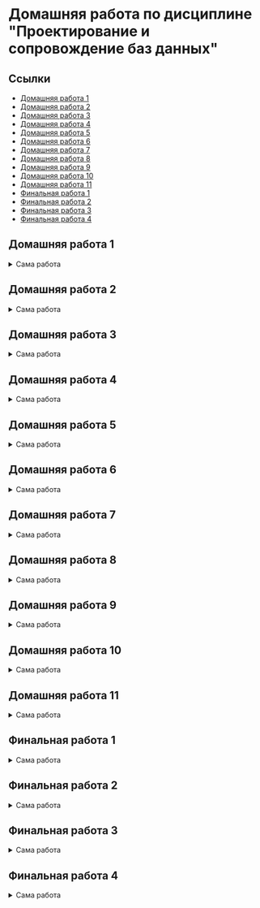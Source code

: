 # Домашняя работа по дисциплине "Проектирование и сопровождение баз данных"

## Ссылки

- [Домашняя работа 1](#домашняя-работа-1)
- [Домашняя работа 2](#домашняя-работа-2)
- [Домашняя работа 3](#домашняя-работа-3)
- [Домашняя работа 4](#домашняя-работа-4)
- [Домашняя работа 5](#домашняя-работа-5)
- [Домашняя работа 6](#домашняя-работа-6)
- [Домашняя работа 7](#домашняя-работа-7)
- [Домашняя работа 8](#домашняя-работа-8)
- [Домашняя работа 9](#домашняя-работа-9)
- [Домашняя работа 10](#домашняя-работа-10)
- [Домашняя работа 11](#домашняя-работа-11)
- [Финальная работа 1](#финальная-работа-1)
- [Финальная работа 2](#финальная-работа-2)
- [Финальная работа 3](#финальная-работа-3)
- [Финальная работа 4](#финальная-работа-4)

## Домашняя работа 1

<details>
<summary>Сама работа</summary>

---

### Задание

Подумать над выбором предметной области для выполнения финальной (экзаменационной) работы.
Выбирайте предметную область, которая вам интересна
и в которой вы разбираетесь или хотите разобраться.

Сделать краткое описание выбранной предметной области (1-2 страницы).
Если описание получится более объемным, не беда.
Ведь это описание затем войдет в финальный отчет.

Попытаться сформулировать требования к будущей базе данных.

### Работа

#### Цель работы

Описать словесно выбранную предметную область для курсовой работы – "Менеджер паролей".

#### Описание предметной области

В настоящее время весь документооборот перемещается в электронный вид.
Требуется хранить различные документы, данные и поддерживать их связность.
Например, необходимо хранить учебное расписание,
обеспечить её связность с учебными группами,
преподавателями и аудиториями,
чтобы можно было в любой момент создать расписание учебных групп, преподавателей и аудиторий.
Это и является основной целью и задачей выбранной предметной области.

Можно хранить расписание в слабо структурированном виде в формате JSON,
но тогда не получится просто извлекать расписание конкретной группы, преподавателя или аудитории,
придётся для этого писать дополнительный ненужный код.
Такую задачу можно положить на реляционную базу данных при правильном проектирований связей таблиц.

При посещении веб-страницы расписания группы пользователь выбирает номер группы и номер недели.
База данных должна, соответственно, предоставить набор предметов на выбранную неделю по выбранной группе,
включить информацию о месте проведения занятий, ФИО преподавателя, который будет вести их.

При посещении веб-страницы расписания преподавателя
пользователь выбирает ФИО преподавателя и номер недели.
База данных должна, соответственно предоставить набор предметов на выбранную неделю по выбранному ФИО,
включить информацию о месте проведения занятий, номер групп, для которых занятие проводится.

[Наверх](#ссылки)

---

</details>

## Домашняя работа 2

<details>
<summary>Сама работа</summary>

---

### Задание

Глава 3 (упражнения 1-4)

### Работа

#### Упражнение 1

Выполним запрос:

```sql
demo=# insert into aircrafts values ('SU9', 'Sukhoi SUperJet-100', 300);
ERROR:  0A000: cannot insert into column "model" of view "aircrafts"
DETAIL:  View columns that are not columns of their base relation are not updatable.
```

Ошибка нам говорит о том, что
колонки, не являющимися базовыми колонками своего отношения не могут обновляться через представление.

Посмотрим, какие колонки не являются базовыми для отношения:

```sql
demo=# \d+ aircrafts
                                       View "bookings.aircrafts"
    Column     |     Type     | Collation | Nullable | Default | Storage  |         Description
---------------+--------------+-----------+----------+---------+----------+-----------------------------
 aircraft_code | character(3) |           |          |         | extended | Aircraft code, IATA
 model         | text         |           |          |         | extended | Aircraft model
 range         | integer      |           |          |         | plain    | Maximal flying distance, km
View definition:
 SELECT ml.aircraft_code,
    ml.model ->> lang() AS model,
    ml.range
   FROM aircrafts_data ml;
```

Такой колонкой является `model`, соответственно.

#### Упражнение 2

Пример запроса:

```sql
demo=# select * from aircrafts order by range desc;
 aircraft_code |        model        | range
---------------+---------------------+-------
 773           | Боинг 777-300       | 11100
 763           | Боинг 767-300       |  7900
 319           | Аэробус A319-100    |  6700
 320           | Аэробус A320-200    |  5700
 321           | Аэробус A321-200    |  5600
 733           | Боинг 737-300       |  4200
 SU9           | Сухой Суперджет-100 |  3000
 CR2           | Бомбардье CRJ-200   |  2700
 CN1           | Сессна 208 Караван  |  1200
(9 rows)
```

#### Упражнение 3

Пример такого запроса:

```sql
demo=# update aircrafts set range = range * 2 where model ~ 'Сухой Суперджет*';
UPDATE 1
```

#### Упражнение 4

Пример такого запроса:

```sql
demo=# delete from aircrafts where model = 'ЭТО НЕ САМОЛЁТ';
DELETE 0
```

[Наверх](#ссылки)

---

</details>

## Домашняя работа 3

<details>
<summary>Сама работа</summary>

---

### Задание

Глава 4 (упражнения 2, 4, 8, 12, 15, 21, 30, 33, 35)

### Работа

#### Упражнение 2

Создадим таблицу, наполним её данными и сделаем выборку по ней.

```sql
demo=# create table test_numeric (measurement numeric, description text);
CREATE TABLE

demo=# insert into test_numeric values
demo-# (1234567890.0987654321, 'Точность 20 знаков, масштаб 10 знаков'),
demo-# (1.5, 'Точность 2 знака, масштаб 1 знак'),
demo-# (0.12345678901234567890, 'Точность 21 знак, масштаб 20 знаков'),
demo-# (1234567890, 'Точность 10 знаков, масштаб 0 знаков (целое число)');
INSERT 0 4

demo=# select * from test_numeric;
      measurement       |                    description
------------------------+----------------------------------------------------
  1234567890.0987654321 | Точность 20 знаков, масштаб 10 знаков
                    1.5 | Точность 2 знака, масштаб 1 знак
 0.12345678901234567890 | Точность 21 знак, масштаб 20 знаков
             1234567890 | Точность 10 знаков, масштаб 0 знаков (целое число)
(4 rows)
```

Да, точность сохранена именно в том виде, в который мы записывали изначально.

#### Упражнение 4

Выполним интересные эксперименты с плавающей точкой:

```sql
demo=# select 2e-45::real > 1e-45::real;
 ?column?
----------
 f
(1 row)

demo=# select 4e-324::double precision > 3e-324::double precision;
 ?column?
----------
 f
(1 row)
```

#### Упражнение 8

```sql
demo=# create table test_serial (id serial primary key, name text);
CREATE TABLE

demo=# INSERT INTO test_serial (name) VALUES ('Вишневая');
INSERT 0 1
```

При выполнении этой команды СУБД выдаст сообщение об ошибке. Почему?

```sql
demo=# INSERT INTO test_serial (id, name) VALUES (2, 'Прохладная');
INSERT 0 1
```

В версии СУБД PostgreSQL 12.4 не выдаёт ошибку.

```sql
demo=# INSERT INTO test_serial (name) VALUES ('Грушевая');
ERROR:  23505: duplicate key value violates unique constraint "test_serial_pkey"
DETAIL:  Key (id)=(2) already exists.
demo=# INSERT INTO test_serial (name) VALUES ('Грушевая');
INSERT 0 1
demo=# INSERT INTO test_serial (name) VALUES ('Зеленая');
INSERT 0 1
demo=# DELETE FROM test_serial WHERE id = 4;
DELETE 1
demo=# INSERT INTO test_serial (name) VALUES ('Луговая');
INSERT 0 1
```

Зато выдала ошибку, что такой ключ уже существует.
Но счётчик `test_serial_pkey` всё равно инкрементировался.

Теперь сделаем выборку.

```sql
demo=# SELECT * FROM test_serial;
 id |    name
----+------------
  1 | Вишневая
  2 | Прохладная
  3 | Грушевая
  5 | Луговая
(4 rows)
```

#### Упражнение 12

```sql
demo=# show datestyle;
 DateStyle
-----------
 ISO, DMY
(1 row)

demo=# set datestyle to 'MDY';
SET

demo=# show datestyle;
 DateStyle
-----------
 ISO, MDY
(1 row)

demo=# SELECT '18-05-2016'::date;
ERROR:  22008: date/time field value out of range: "18-05-2016"
LINE 1: SELECT '18-05-2016'::date;
               ^
HINT:  Perhaps you need a different "datestyle" setting.

demo=# show datestyle;
 DateStyle
-----------
 ISO, MDY
(1 row)
```

Смена конфига `DateStyle` не работает в PostgreSQL 12.4. =(

```sql
demo=# SET datestyle TO 'Postgres, DMY';
SET
Time: 0.619 ms
demo=# show datestyle;
   DateStyle
---------------
 Postgres, DMY
(1 row)

demo=# select current_date;
 current_date
--------------
 04-10-2020
(1 row)

demo=# set datestyle to 'SQL, DMY';
SET
demo=# select current_date;
 current_date
--------------
 04/10/2020
(1 row)

demo=# set datestyle to 'German, DMY';
SET
Time: 0.519 ms
demo=# select current_date;
 current_date
--------------
 04.10.2020
(1 row)
```

#### Упражнение 15

Проэкспериментируем с преобразованием даты в строку.

```sql
demo=# SELECT to_char(current_timestamp, 'ddыmm');
 to_char
---------
 04ы10
(1 row)

demo=# SELECT to_char(current_timestamp, 'MM/DD/YYYY');
  to_char
------------
 10/04/2020
(1 row)

demo=# SELECT to_char(current_timestamp, 'DD-MM-YYYY')::date;
  to_char
------------
 2020-10-04
(1 row)
```

#### Упражнение 21

Предположу, что интервал "1 месяц" добавит единицу ко времени месяца.
В первом случае выведет 2016-02-29, а во втором — 2016-03-29.

```sql
demo=# SELECT ('2016-01-31'::date +'1 mon'::interval) AS new_date;
      new_date
---------------------
 2016-02-29 00:00:00
(1 row)

demo=# SELECT ('2016-02-29'::date +'1 mon'::interval) AS new_date;
      new_date
---------------------
 2016-03-29 00:00:00
(1 row)
```

Отлично, я угадал! =)

#### Упражнение 30

Предположения:

```sql
INSERT INTO test_bool VALUES (TRUE, 'yes');
INSERT INTO test_bool VALUES (yes, 'yes');
-- "yes" — невалидный boolean

INSERT INTO test_bool VALUES ('yes', true);
-- "'yes'" — то же самое, но в виде строки.
-- Если в SQL слабая типизация, то ошибка будет как выше.
-- Если сильная — ошибка типа.
-- Ну и true — невалидная строка.

INSERT INTO test_bool VALUES ('yes', TRUE);
-- То же самое, как выше.

INSERT INTO test_bool VALUES ('1', 'true');
-- '1' — вообще строка.
-- Если типизация сильная, ошибка типа.
-- Если типисация слабая, то будет '1' -> 1 -> true, т.е. без ошибки.

INSERT INTO test_bool VALUES (1, 'true');
-- Зависит от силы типизации, см. выше.

INSERT INTO test_bool VALUES ('t', 'true');
-- Типизация, но надо смотреть, является ли t — булевым значением.

INSERT INTO test_bool VALUES ('t', truth);
-- Ошибка со строкой. Надо в кавычки заворачивать.

INSERT INTO test_bool VALUES (true, true);
-- Ошибка со строкой. Надо в кавычки заворачивать.

INSERT INTO test_bool VALUES (1::boolean, 'true');
-- Явное преобразование. Скорее всего, ошибки не будет.

INSERT INTO test_bool VALUES (111::boolean, 'true');
-- Явное преобразование. Скорее всего, ошибка будет,
-- т.к. не понятно, можно ли 111 привести в boolean.
```

Итог:

```sql
demo=# INSERT INTO test_bool VALUES (TRUE, 'yes');
INSERT 0 1

demo=# INSERT INTO test_bool VALUES (yes, 'yes');
ERROR:  42703: column "yes" does not exist
LINE 1: INSERT INTO test_bool VALUES (yes, 'yes');
                                      ^

demo=# INSERT INTO test_bool VALUES ('yes', true);
INSERT 0 1

demo=# INSERT INTO test_bool VALUES ('yes', TRUE);
INSERT 0 1

demo=# INSERT INTO test_bool VALUES ('1', 'true');
INSERT 0 1

demo=# INSERT INTO test_bool VALUES (1, 'true');
ERROR:  42804: column "a" is of type boolean but expression is of type integer
LINE 1: INSERT INTO test_bool VALUES (1, 'true');
                                      ^
HINT:  You will need to rewrite or cast the expression.

demo=# INSERT INTO test_bool VALUES ('t', 'true');
INSERT 0 1

demo=# INSERT INTO test_bool VALUES ('t', truth);
ERROR:  42703: column "truth" does not exist
LINE 1: INSERT INTO test_bool VALUES ('t', truth);
                                           ^

demo=# INSERT INTO test_bool VALUES (true, true);
INSERT 0 1

demo=# INSERT INTO test_bool VALUES (1::boolean, 'true');
INSERT 0 1

demo=# INSERT INTO test_bool VALUES (111::boolean, 'true');
INSERT 0 1
```

Вывод: типизация слабая, но неявные преобразования идут через строковые значения.
Целые числа надо преобразовывать явно.

#### Упражнение 33

```sql
demo=# CREATE TABLE food(food text[][]);
CREATE TABLE
demo=# insert into food values ('{ { "сосиска", "макароны", "кофе" },{ "котлета", "каша", "кофе" },{ "сосиска", "каша", "кофе" },{ "котлета", "каша", "чай" } }'::text[][]);
demo=# select food[1][1] from food;
  food
---------
 сосиска
(1 row)
```

#### Упражнение 35

```sql
demo=# SELECT '["хоккей", "теннис"]'::jsonb -> 1;
 ?column?
----------
 "теннис"
(1 row)

demo=# SELECT '{"sports": "хоккей"}'::jsonb -> 'sports';
 ?column?
----------
 "хоккей"
(1 row)

demo=# SELECT '["хоккей", "теннис"]'::jsonb ->> 1;
 ?column?
----------
 теннис
(1 row)

demo=# SELECT '{"sports": "хоккей"}'::jsonb ->> 'sports';
 ?column?
----------
 хоккей
(1 row)

demo=# SELECT '{"sports": "хоккей"}'::jsonb #> '{sports}';
 ?column?
----------
 "хоккей"
(1 row)

demo=# SELECT '{"sports": "хоккей"}'::jsonb #>> '{sports}';
 ?column?
----------
 хоккей
(1 row)

demo=# SELECT '{"sports": "хоккей"}'::jsonb ? 'sports';
 ?column?
----------
 t
(1 row)
```

[Наверх](#ссылки)

---

</details>

## Домашняя работа 4

<details>
<summary>Сама работа</summary>

---

### Задание

Глава 5 (упражнения 2, 9, 17, 18)

### Работа

[Наверх](#ссылки)

---

</details>

## Домашняя работа 5

<details>
<summary>Сама работа</summary>

---

### Задание

Глава 6 (упражнения 2, 7, 9, 13, 19, 21, 23)

### Работа

[Наверх](#ссылки)

---

</details>

## Домашняя работа 6

<details>
<summary>Сама работа</summary>

---

### Задание

Глава 7 (упражнения 1, 2, 4)

### Работа

[Наверх](#ссылки)

---

</details>

## Домашняя работа 7

<details>
<summary>Сама работа</summary>

---

### Задание

Глава 8 (упражнения 1, 3)

### Работа

[Наверх](#ссылки)

---

</details>

## Домашняя работа 8

<details>
<summary>Сама работа</summary>

---

### Задание

Глава 9 (упражнения 2, 3)

### Работа

[Наверх](#ссылки)

---

</details>

## Домашняя работа 9

<details>
<summary>Сама работа</summary>

---

### Задание

Глава 10 (упражнения 3, 6, 8)

### Работа

[Наверх](#ссылки)

---

</details>

## Домашняя работа 10

<details>
<summary>Сама работа</summary>

---

### Предисловие

Программирование на стороне сервера.

Выполняется на основе [презентации](https://edu.postgrespro.ru/sqlprimer/sqlprimer-2019-msu-09.pdf)
и главы 4 учебного пособия "Администрирование информационных систем".
Учебную базу данных можно наполнить информацией, функциями и триггерами
с помощью команд, выполняемых в командной строке Debian:

```bash
createdb ais -U postgres
psql -d ais -f adj_list.sql -U postgres
```

Файл `adj_list.sql` находится в составе архива исходных текстов, прилагаемых к учебному пособию.
Они находятся [здесь](http://www.morgunov.org/docs/inf_sys_admin_prg.tgz)

Эти исходные тексты также есть в виртуальной машине ОС Debian
в каталоге `/home/WORK/Databases/Admin_DB/UTF-8`.
В составе этих примеров есть и те,
которые не приведены в тексте пособия,
но они могут быть полезными при выполнении финального задания.

### Задание

Нужно проделать упражнения 12-18 на стр. 86-88 учебного пособия "Администрирование информационных систем".
Почти все эти упражнения являются простыми, ознакомительными, не требующими программирования.

_Прим. В настоящее время я пишу вторую часть учебника по SQL (продвинутую).
Скорее всего, презентацию по программированию на стороне сервера
я дополню более сложными примерами, тогда и задание будет откорректировано._

### Работа

[Наверх](#ссылки)

---

</details>

## Домашняя работа 11

<details>
<summary>Сама работа</summary>

---

### Предисловие

Полнотекстовый поиск.

Задание выполняется на основе презентации 10 "Полнотекстовый поиск"
и главы 12 документации на [Постгрес](https://postgrespro.ru/docs/postgresql/12/textsearch)

### Задание

Придумать и реализовать пример использования полнотекстового поиска,
аналогичный (можно более простой или более сложный) тому примеру с библиотечным каталогом,
который был приведен в презентации.
Можно использовать исходные тексты, приведенные в [презентации](https://edu.postgrespro.ru/sqlprimer/sqlprimer-2019-msu-10.tgz).

### Работа

[Наверх](#ссылки)

---

</details>

## Финальная работа 1

<details>
<summary>Сама работа</summary>

---

### Задание

Спроектировать базу данных для выбранной предметной области.

Самые первые этапы разработки вы выполните в первом задании (см. выше).
А в финальном задании выполняете остальные этапы.

При этом нужно следовать общей методологии проектирования баз данных:
сначала необходимо создать концептуальную модель данных с использованием ER-диаграмм,
затем построить логическую модель, выполнив отображение сущностей и связей
в отношения, в завершение нужно выполнить физическое проектирование, создав
реляционные таблицы в среде целевой СУБД PostgreSQL. Можно использовать
ту нотацию, которая вам больше нравится: П. Чена, "вороньи лапки"
или UML-нотацию, как в лекции и в учебнике Т. Коннолли. Для рисования диаграмм
можно использовать любой бесплатный редактор, умеющий рисовать ER-диаграммы.
Можно нарисовать их в Word'е или аккуратно от руки (и сфотографировать).

Число таблиц должно быть равно 8-10.

Почему дается интервал (8-10)? Потому что число таблиц может быть 8, а не 10,
но при этом могут использоваться более разнообразные типы данных и может быть
больше столбцов в таблицах.

Обязательно должны быть созданы триггеры (и триггерные функции к ним)
и хранимые функции (процедуры) на языке PL/pgSQL.

- Число триггеров должно быть не менее 2.
- Число хранимых функций должно быть не менее 2.

Эти функции и триггеры не обязательно должны быть сложными. Цель -- научиться
их применять с пользой для дела.

### Работа

[Наверх](#ссылки)

---

</details>

## Финальная работа 2

<details>
<summary>Сама работа</summary>

---

### Задание

Ввести небольшое количество записей в таблицы базы данных, чтобы можно было
продемонстрировать типичные запросы к базе данных. В запросах должны быть
использованы:

- подзапросы;
- общие табличные выражения (CTE) (хотя бы одно) и
- оконные функции (Window functions) (хотя бы одна).

### Работа

[Наверх](#ссылки)

---

</details>

## Финальная работа 3

<details>
<summary>Сама работа</summary>

---

### Задание

Создавать приложение (интерфейс пользователя) не требуется.

Конечно, создать его не запрещается, но это не означает, что при отсутствии
интерфейса пользователя оценка будет снижена, а при его наличии повышена.
Мотивом для его создания может быть стремление к совершенству, желание превратить
эту учебную разработку в полноценный продукт и т. д.

В том случае, если приложение не разрабатывалось, нужно заранее подготовить
несколько типичных запросов к базе данных и сохранить их в отдельных текстовых
файлах. Для демонстрации этих запросов их можно вызывать как извне утилиты psql,
так и изнутри нее. Например, для выполнения запроса, содержащегося в файле
`file_with_request.sql`, нужно сделать так:

```bash
psql -d your_database -f file_with_request.sql -U postgres
```

Для выполнения запроса, сохраненного в файле, изнутри утилиты psql, можно
сделать так (конечно, нужно учитывать, в каком каталоге находится этот файл,
возможно, будет удобнее и проще написать полный путь к файлу):

```sql
\i  file_with_request.sql
```

### Работа

[Наверх](#ссылки)

---

</details>

## Финальная работа 4

<details>
<summary>Сама работа</summary>

---

### Задание

Подготовить отчет.

Нужно поместить в него:

- краткое описание предметной области и требования к базе данных
  (т. е. результат выполнения самого первого домашнего задания);
- концептуальную, логическую и физическую схемы базы данных;
- типичные запросы к базе данных, сохраненные в виде отдельных текстовых файлов;
- резервную копию базы данных, созданную с помощью утилиты pg_dump, входящей
  в состав PostgreSQL. С помощью этой копии можно будет быстро восстановить вашу
  базу данных и те данные, которые вы в нее ввели.

Краткое описание предметной области, концептуальную и логическую схемы базы
данных нужно поместить в документ в формате doc или pdf (как вам удобнее).

Физическую схему базы данных нужно представить в отчете в виде текстового
файла, содержащего SQL-команды для создания таблиц, представлений (если они
используются), триггеров и триггерных функций. В этом файле должны быть сделаны
комментарии. Имея такой файл, создать все объекты базы данных можно будет таким
образом:

```bash
psql -d your_database -f file_with_SQL_commands.sql -U postgres
```

В качестве примера такого файла можно посмотреть файл `adj_list.sql`
в каталоге `/home/WORK/Databases/Admin_DB/UTF-8`.

Для каждого отношения (таблицы) необходимо указать номер нормальной формы,
в которой это отношение находится, и кратко (буквально, в два слова) обосновать,
из чего это следует. Если какое-либо отношение не находится хотя бы в 3НФ,
необходимо обосновать, почему принято такое проектное решение.

### Работа

[Наверх](#ссылки)

---

</details>
